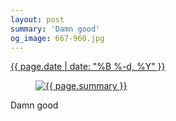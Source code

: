 ```yaml
---
layout: post
summary: 'Damn good'
og_image: 667-960.jpg
---
```


<div class="post">
 <time>
  <a href="/667">
   {{ page.date | date: "%B %-d, %Y" }}
  </a>
 </time>
 <a href="/667">
  <figure data-taken="8/2/2017">
   <img alt="{{ page.summary }}" sizes="(min-width: 700px) 50vw, calc(100vw - 2rem)" src="{{ site.assets_url }}/667-480.jpg" srcset="{{ site.assets_url }}/667-240.jpg 240w, {{ site.assets_url }}/667-480.jpg 480w, {{ site.assets_url }}/667-720.jpg 720w, {{ site.assets_url }}/667-960.jpg 960w"/>
  </figure>
 </a>
 <span>
  Damn good
 </span>
</div>
